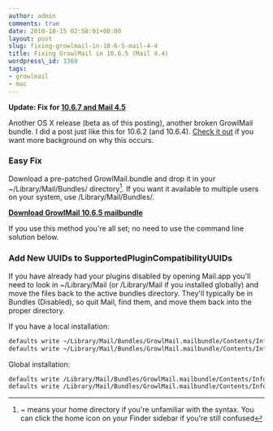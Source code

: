 ```yaml
---
author: admin
comments: true
date: 2010-10-15 02:58:01+00:00
layout: post
slug: fixing-growlmail-in-10-6-5-mail-4-4
title: Fixing GrowlMail in 10.6.5 (Mail 4.4)
wordpress\_id: 1369
tags:
- growlmail
- mac
---
```


**Update: Fix for [10.6.7 and Mail 4.5](/2011/03/21/fixing-growlmail-in-10-6-7-mail-4-5/)**

Another OS X release (beta as of this posting), another broken GrowlMail bundle.  I did a post just like this for 10.6.2 (and 10.6.4).  [Check it out](/2009/11/09/fixing-growlmail-letterbox-for-mail-4-2/) if you want more background on why this occurs.



### Easy Fix


Download a pre-patched GrowlMail.bundle and drop it in your ~/Library/Mail/Bundles/ directory[^1].  If you want it available to multiple users on your system, use /Library/Mail/Bundles/.

**[Download GrowlMail 10.6.5 mailbundle](/assets/media/2010/10/GrowlMail-10.6.5.mailbundle.zip)**

If you use this method you're all set; no need to use the command line solution below.



### Add New UUIDs to SupportedPluginCompatibilityUUIDs


If you have already had your plugins disabled by opening Mail.app you'll need to look in ~/Library/Mail (or /Library/Mail if you installed globally) and move the files back to the active bundles directory.  They'll typically be in Bundles (Disabled), so quit Mail, find them, and move them back into the proper directory.

If you have a local installation:

```bash
defaults write ~/Library/Mail/Bundles/GrowlMail.mailbundle/Contents/Info SupportedPluginCompatibilityUUIDs -array-add "857A142A-AB81-4D99-BECC-D1B55A86D94E"
defaults write ~/Library/Mail/Bundles/GrowlMail.mailbundle/Contents/Info SupportedPluginCompatibilityUUIDs -array-add "BDD81F4D-6881-4A8D-94A7-E67410089EEB"
```

Global installation:

```bash
defaults write /Library/Mail/Bundles/GrowlMail.mailbundle/Contents/Info SupportedPluginCompatibilityUUIDs -array-add "857A142A-AB81-4D99-BECC-D1B55A86D94E"
defaults write /Library/Mail/Bundles/GrowlMail.mailbundle/Contents/Info SupportedPluginCompatibilityUUIDs -array-add "BDD81F4D-6881-4A8D-94A7-E67410089EEB"
```



[^1]: ~ means your home directory if you're unfamiliar with the syntax. You can click the home icon on your Finder sidebar if you're still confused
